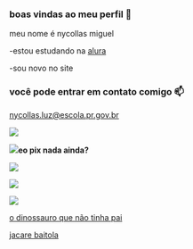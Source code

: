 ### boas vindas ao meu perfil 🤍

meu nome é nycollas miguel

-estou estudando na [alura](https://www.com.br)

-sou novo no site 


### você pode entrar em contato comigo 📫

nycollas.luz@escola.pr.gov.br

![](https://media.tenor.com/3W8GBKL_fsEAAAAC/equestrian-horse.gif)

![](https://media.tenor.com/I078rz8XaEYAAAAd/criminal-offense-side-eye-side-eye.gif)**eo pix nada ainda?**

![](https://media.tenor.com/IKo-c45o9XUAAAAC/horror-gif.gif)

![](https://media.tenor.com/S8CAKrLDMBcAAAAC/simba-lion-king-simba.gif)

![](https://media.tenor.com/LaqeWOHvL2UAAAAC/kastike-kastikepussukka.gif)

[o dinossauro que não tinha pai](https://youtube.com/shorts/QsR_xe0z3bM?si=QCLbOA5XrSgNF4jx)

[jacare baitola](https://youtu.be/XwfW8ZHLzGM?si=wYd2-C07z9G4TxJ8)

